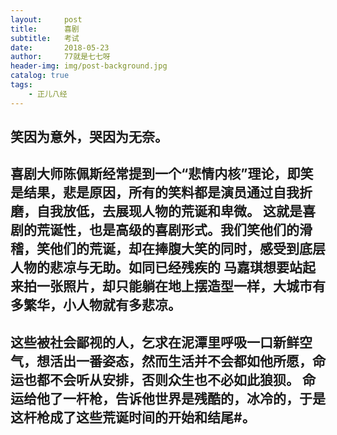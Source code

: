 ```yaml
---
layout:     post
title:      喜剧
subtitle:   考试
date:       2018-05-23
author:     77就是七七呀
header-img: img/post-background.jpg
catalog: true
tags:
    - 正儿八经
---
```




## 笑因为意外，哭因为无奈。


## 喜剧大师陈佩斯经常提到一个“悲情内核”理论，即笑是结果，悲是原因，所有的笑料都是演员通过自我折磨，自我放低，去展现人物的荒诞和卑微。 这就是喜剧的荒诞性，也是高级的喜剧形式。我们笑他们的滑稽，笑他们的荒诞，却在捧腹大笑的同时，感受到底层人物的悲凉与无助。如同已经残疾的 马嘉琪想要站起来拍一张照片，却只能躺在地上摆造型一样，大城市有多繁华，小人物就有多悲凉。

## 这些被社会鄙视的人，乞求在泥潭里呼吸一口新鲜空气，想活出一番姿态，然而生活并不会都如他所愿，命运也都不会听从安排，否则众生也不必如此狼狈。 命运给他了一杆枪，告诉他世界是残酷的，冰冷的，于是这杆枪成了这些荒诞时间的开始和结尾#。
